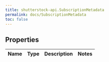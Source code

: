 ```yaml
---
title: shutterstock-api.SubscriptionMetadata
permalink: docs/SubscriptionMetadata
toc: false
---
```


## Properties

Name | Type | Description | Notes
------------ | ------------- | ------------- | -------------


